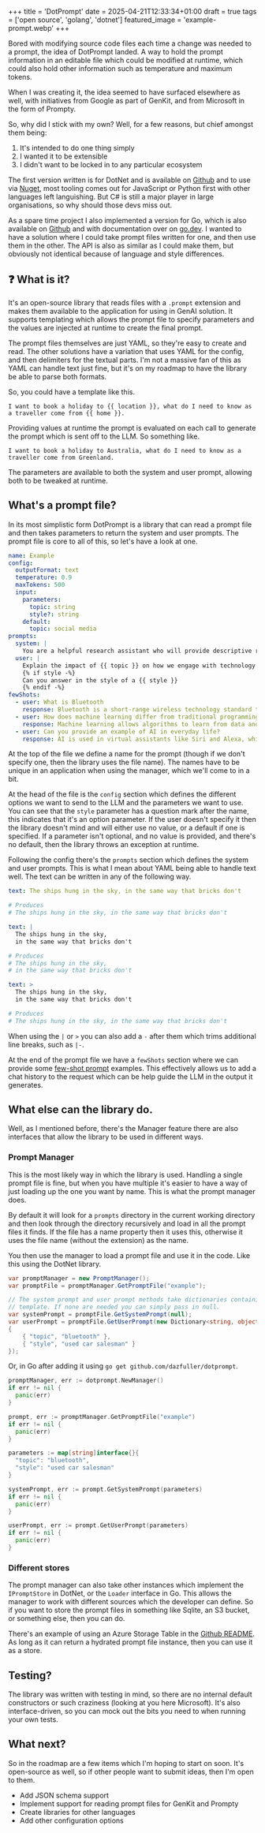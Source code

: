 +++
title = 'DotPrompt'
date = 2025-04-21T12:33:34+01:00
draft = true
tags = ['open source', 'golang', 'dotnet']
featured_image = 'example-prompt.webp'
+++

Bored with modifying source code files each time a change was needed to a prompt, the idea of DotPrompt landed. A way to hold the prompt information in an editable file which could be modified at runtime, which could also hold other information such as temperature and maximum tokens.

When I was creating it, the idea seemed to have surfaced elsewhere as well, with initiatives from Google as part of GenKit, and from Microsoft in the form of Prompty.

So, why did I stick with my own? Well, for a few reasons, but chief amongst them being:

1. It's intended to do one thing simply
2. I wanted it to be extensible
3. I didn't want to be locked in to any particular ecosystem

The first version written is for DotNet and is available on [Github](https://github.com/elastacloud/DotPrompt/) and to use via [Nuget](https://www.nuget.org/packages/DotPrompt), most tooling comes out for JavaScript or Python first with other languages left languishing. But C# is still a major player in large organisations, so why should those devs miss out.

As a spare time project I also implemented a version for Go, which is also available on [Github](https://github.com/dazfuller/dotprompt) and with documentation over on [go.dev](https://pkg.go.dev/github.com/dazfuller/dotprompt). I wanted to have a solution where I could take prompt files written for one, and then use them in the other. The API is also as similar as I could make them, but obviously not identical because of language and style differences.

## :question: What is it?

It's an open-source library that reads files with a `.prompt` extension and makes them available to the application for using in GenAI solution. It supports templating which allows the prompt file to specify parameters and the values are injected at runtime to create the final prompt.

The prompt files themselves are just YAML, so they're easy to create and read. The other solutions have a variation that uses YAML for the config, and then delimiters for the textual parts. I'm not a massive fan of this as YAML can handle text just fine, but it's on my roadmap to have the library be able to parse both formats.

So, you could have a template like this.

```text
I want to book a holiday to {{ location }}, what do I need to know as a traveller come from {{ home }}.
```

Providing values at runtime the prompt is evaluated on each call to generate the prompt which is sent off to the LLM. So something like.

```text
I want to book a holiday to Australia, what do I need to know as a traveller come from Greenland.
```

The parameters are available to both the system and user prompt, allowing both to be tweaked at runtime.

## What's a prompt file?

In its most simplistic form DotPrompt is a library that can read a prompt file and then takes parameters to return the system and user prompts. The prompt file is core to all of this, so let's have a look at one.

```yaml
name: Example
config:
  outputFormat: text
  temperature: 0.9
  maxTokens: 500
  input:
    parameters:
      topic: string
      style?: string
    default:
      topic: social media
prompts:
  system: |
    You are a helpful research assistant who will provide descriptive responses for a given topic and how it impacts society
  user: |
    Explain the impact of {{ topic }} on how we engage with technology as a society
    {% if style -%}
    Can you answer in the style of a {{ style }}
    {% endif -%}
fewShots:
  - user: What is Bluetooth
    response: Bluetooth is a short-range wireless technology standard that is used for exchanging data between fixed and mobile devices over short distances and building personal area networks.
  - user: How does machine learning differ from traditional programming?
    response: Machine learning allows algorithms to learn from data and improve over time without being explicitly programmed.
  - user: Can you provide an example of AI in everyday life?
    response: AI is used in virtual assistants like Siri and Alexa, which understand and respond to voice commands.
```

At the top of the file we define a name for the prompt (though if we don't specify one, then the library uses the file name). The names have to be unique in an application when using the manager, which we'll come to in a bit.

At the head of the file is the `config` section which defines the different options we want to send to the LLM and the parameters we want to use. You can see that the `style` parameter has a question mark after the name, this indicates that it's an option parameter. If the user doesn't specify it then the library doesn't mind and will either use no value, or a default if one is specified. If a parameter isn't optional, and no value is provided, and there's no default, then the library throws an exception at runtime.

Following the config there's the `prompts` section which defines the system and user prompts. This is what I mean about YAML being able to handle text well. The text can be written in any of the following way.

```yaml
text: The ships hung in the sky, in the same way that bricks don't

# Produces
# The ships hung in the sky, in the same way that bricks don't
```

```yaml
text: |
  The ships hung in the sky,
  in the same way that bricks don't

# Produces
# The ships hung in the sky,
# in the same way that bricks don't
```

```yaml
text: >
  The ships hung in the sky,
  in the same way that bricks don't

# Produces
# The ships hung in the sky, in the same way that bricks don't
```

When using the `|` or `>` you can also add a `-` after them which trims additional line breaks, such as `|-`.

At the end of the prompt file we have a `fewShots` section where we can provide some [few-shot prompt](https://www.promptingguide.ai/techniques/fewshot) examples. This effectively allows us to add a chat history to the request which can be help guide the LLM in the output it generates.

## What else can the library do.

Well, as I mentioned before, there's the Manager feature there are also interfaces that allow the library to be used in different ways.

### Prompt Manager

This is the most likely way in which the library is used. Handling a single prompt file is fine, but when you have multiple it's easier to have a way of just loading up the one you want by name. This is what the prompt manager does.

By default it will look for a `prompts` directory in the current working directory and then look through the directory recursively and load in all the prompt files it finds. If the file has a name property then it uses this, otherwise it uses the file name (without the extension) as the name.

You then use the manager to load a prompt file and use it in the code. Like this using the DotNet library.

```csharp
var promptManager = new PromptManager();
var promptFile = promptManager.GetPromptFile("example");

// The system prompt and user prompt methods take dictionaries containing the values needed for the
// template. If none are needed you can simply pass in null.
var systemPrompt = promptFile.GetSystemPrompt(null);
var userPrompt = promptFile.GetUserPrompt(new Dictionary<string, object>
{
    { "topic", "bluetooth" },
    { "style", "used car salesman" }
});
```

Or, in Go after adding it using `go get github.com/dazfuller/dotprompt`.

```go
promptManager, err := dotprompt.NewManager()
if err != nil {
  panic(err)
}

prompt, err := promptManager.GetPromptFile("example")
if err != nil {
  panic(err)
}

parameters := map[string]interface{}{
  "topic": "bluetooth",
  "style": "used car salesman"
}

systemPrompt, err := prompt.GetSystemPrompt(parameters)
if err != nil {
  panic(err)
}

userPrompt, err := prompt.GetUserPrompt(parameters)
if err != nil {
  panic(err)
}
```

### Different stores

The prompt manager can also take other instances which implement the `IPromptStore` in DotNet, or the `Loader` interface in Go. This allows the manager to work with different sources which the developer can define. So if you want to store the prompt files in something like Sqlite, an S3 bucket, or something else, then you can do.

There's an example of using an Azure Storage Table in the [Github README](https://github.com/elastacloud/DotPrompt/?tab=readme-ov-file#creating-a-custom-prompt-store). As long as it can return a hydrated prompt file instance, then you can use it as a store.

## Testing?

The library was written with testing in mind, so there are no internal default constructors or such craziness (looking at you here Microsoft). It's also interface-driven, so you can mock out the bits you need to when running your own tests.

## What next?

So in the roadmap are a few items which I'm hoping to start on soon. It's open-source as well, so if other people want to submit ideas, then I'm open to them.

* Add JSON schema support
* Implement support for reading prompt files for GenKit and Prompty
* Create libraries for other languages
* Add other configuration options
